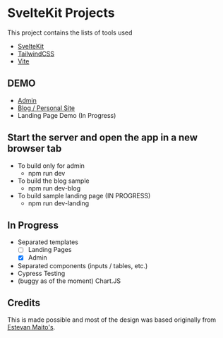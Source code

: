 # SvelteKit Projects

This project contains the lists of tools used

- [SvelteKit](https://github.com/sveltejs/kit)
- [TailwindCSS](https://tailwindcss.com/)
- [Vite](https://vitejs.dev/)

## DEMO

- [Admin](https://sveltekit-windmill-admin.vercel.app/)
- [Blog / Personal Site](https://daison.vercel.app/)
- Landing Page Demo (In Progress)

## Start the server and open the app in a new browser tab

- To build only for admin
  - npm run dev
- To build the blog sample
  - npm run dev-blog
- To build sample landing page (IN PROGRESS)
  - npm run dev-landing

## In Progress

- Separated templates
    - [ ] Landing Pages
    - [x] Admin
- Separated components (inputs / tables, etc.)
- Cypress Testing
- (buggy as of the moment) Chart.JS

## Credits

This is made possible and most of the design was based originally from [Estevan Maito's](https://github.com/estevanmaito/windmill-dashboard).

